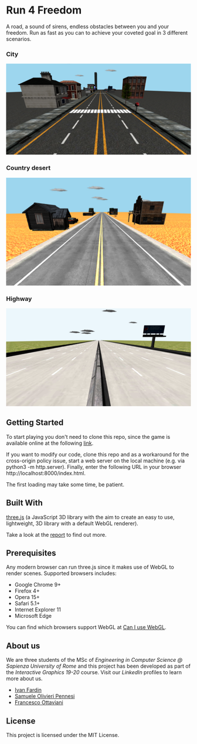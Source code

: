 # Run 4 Freedom
A road, a sound of sirens, endless obstacles between you and your freedom.
Run as fast as you can to achieve your coveted goal in 3 different scenarios.

### City
![City scenario](src/images/city.png)

### Country desert
![Country desert scenario](src/images/country.png)

### Highway
![Highway scenario](src/images/highway.png)

## Getting Started
To start playing you don't need to clone this repo, since the game is available online at the following [link](https://sapienzainteractivegraphicscourse.github.io/final-project-run-4-freedom/).

If you want to modify our code, clone this repo and as a workaround for the cross-origin policy issue, start a web server on the local machine (e.g. via python3 -m http.server). Finally, enter the following URL in your browser http://localhost:8000/index.html.

The first loading may take some time, be patient.

## Built With
[three.js](https://threejs.org/) (a JavaScript 3D library with the aim to create an easy to use, lightweight, 3D library with a default WebGL renderer).

Take a look at the [report](report.pdf) to find out more.

## Prerequisites
Any modern browser can run three.js since it makes use of WebGL to render scenes. Supported browsers includes:

- Google Chrome 9+
- Firefox 4+
- Opera 15+
- Safari 5.1+
- Internet Explorer 11
- Microsoft Edge

You can find which browsers support WebGL at [Can I use WebGL](https://caniuse.com/webgl).

## About us
We are three students of the MSc of *Engineering in Computer Science @ Sapienza University of Rome* and this project has been developed as part of the *Interactive Graphics 19-20* course. Visit our *LinkedIn* profiles to learn more about us.

- [Ivan Fardin](https://www.linkedin.com/in/ivan-fardin-304a001a3/)
- [Samuele Olivieri Pennesi]()
- [Francesco Ottaviani](https://www.linkedin.com/in/francesco-ottaviani-bbb1a3187/)

## License
This project is licensed under the MIT License.
